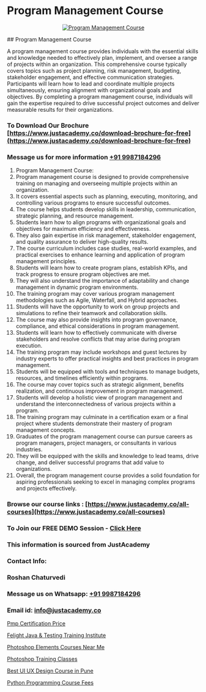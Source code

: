 # Program Management Course

<p align="center">
  <a href="https://justacademy.co/course-detail/pmp-certification-training">
    <img src="https://justacademy.co/storage2/course_image/1709713463_course_image.webp" alt="Program Management Course">
  </a>
</p>
## Program Management Course

A program management course provides individuals with the essential skills and knowledge needed to effectively plan, implement, and oversee a range of projects within an organization. This comprehensive course typically covers topics such as project planning, risk management, budgeting, stakeholder engagement, and effective communication strategies. Participants will learn how to lead and coordinate multiple projects simultaneously, ensuring alignment with organizational goals and objectives. By completing a program management course, individuals will gain the expertise required to drive successful project outcomes and deliver measurable results for their organizations.
### To Download Our Brochure [https://www.justacademy.co/download-brochure-for-free](https://www.justacademy.co/download-brochure-for-free)
### Message us for more information [+91 9987184296](https://api.whatsapp.com/send?phone=919987184296)
1) Program Management Course:
1) Program management course is designed to provide comprehensive training on managing and overseeing multiple projects within an organization.
2) It covers essential aspects such as planning, executing, monitoring, and controlling various programs to ensure successful outcomes.
3) The course helps students develop skills in leadership, communication, strategic planning, and resource management.
4) Students learn how to align programs with organizational goals and objectives for maximum efficiency and effectiveness.
5) They also gain expertise in risk management, stakeholder engagement, and quality assurance to deliver high-quality results.
6) The course curriculum includes case studies, real-world examples, and practical exercises to enhance learning and application of program management principles.
7) Students will learn how to create program plans, establish KPIs, and track progress to ensure program objectives are met.
8) They will also understand the importance of adaptability and change management in dynamic program environments.
9) The training program may cover various program management methodologies such as Agile, Waterfall, and Hybrid approaches.
10) Students will have the opportunity to work on group projects and simulations to refine their teamwork and collaboration skills.
11) The course may also provide insights into program governance, compliance, and ethical considerations in program management.
12) Students will learn how to effectively communicate with diverse stakeholders and resolve conflicts that may arise during program execution.
13) The training program may include workshops and guest lectures by industry experts to offer practical insights and best practices in program management.
14) Students will be equipped with tools and techniques to manage budgets, resources, and timelines efficiently within programs.
15) The course may cover topics such as strategic alignment, benefits realization, and continuous improvement in program management.
16) Students will develop a holistic view of program management and understand the interconnectedness of various projects within a program.
17) The training program may culminate in a certification exam or a final project where students demonstrate their mastery of program management concepts.
18) Graduates of the program management course can pursue careers as program managers, project managers, or consultants in various industries.
19) They will be equipped with the skills and knowledge to lead teams, drive change, and deliver successful programs that add value to organizations.
20) Overall, the program management course provides a solid foundation for aspiring professionals seeking to excel in managing complex programs and projects effectively.

### Browse our course links : [https://www.justacademy.co/all-courses](https://www.justacademy.co/all-courses) 
### To Join our FREE DEMO Session - [Click Here](https://www.justacademy.co/register-for-course-demo)


### This information is sourced from JustAcademy
### Contact Info:
### Roshan Chaturvedi
### Message us on Whatsapp: [+91 9987184296](https://api.whatsapp.com/send?phone=919987184296)
### Email id: [info@justacademy.co](mailto:info@justacademy.co)
                
[Pmp Certification Price](https://www.linkedin.com/pulse/pmp-certification-price-justacademy-coimbatore-ze6xe?trackingId=SNeMl386biw5BQTe%2Ffqhwg%3D%3D&lipi=urn%3Ali%3Apage%3Ad_flagship3_company_admin%3BQ21fTVlsQ6eRatiOukp9mA%3D%3D)

[Felight Java & Testing Training Institute](https://www.linkedin.com/pulse/felight-java-testing-training-institute-justacademy-boston-mpq3e?trackingId=D4%2Fb7xsXrIxohNzs%2Bp5XhQ%3D%3D&lipi=urn%3Ali%3Apage%3Ad_flagship3_company_admin%3ByHVlcoLQTcuBfUU9SYITnA%3D%3D)

[Photoshop Elements Courses Near Me](https://medium.com/@abhidnya.1068/photoshop-elements-courses-near-me-3cf1e82723f1)

[Photoshop Training Classes](https://medium.com/@akanshapatil/photoshop-training-classes-631806547bdc)

[Best UI UX Design Course in Pune](https://justacademyin.github.io/justacademy/best-ui-ux-design-course-in-pune)

[Python Programming Course Fees](https://justacademyin.github.io/justacademy/python-programming-course-fees)

